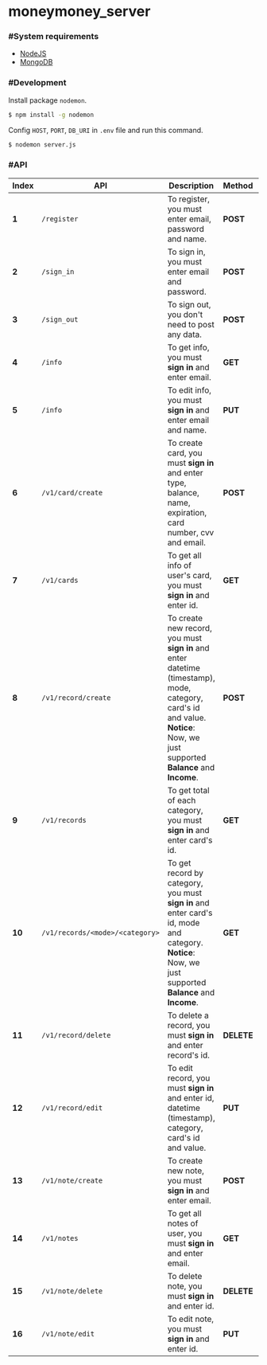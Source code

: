 # moneymoney_server

### #System requirements
  - [NodeJS](https://nodejs.org/en/)
  - [MongoDB](https://www.mongodb.com)
  
### #Development
Install package `nodemon`.
```sh
$ npm install -g nodemon
```
Config `HOST`, `PORT`, `DB_URI` in `.env` file and run this command.
```sh
$ nodemon server.js
```

### #API
Index | API | Description | Method | Params | Types
------|-----|-------------|--------|--------|-------
**1** | `/register` | To register, you must enter email, password and name. | **POST** | `email`, `password`, `name` | String, String, String
**2** | `/sign_in` | To sign in, you must enter email and password. | **POST** | `email`, `password` | String, String
**3** | `/sign_out` | To sign out, you don't need to post any data. | **POST** | |
**4** | `/info` | To get info, you must **sign in** and enter email. | **GET** | `email` | String
**5** | `/info` | To edit info, you must **sign in** and enter email and name. | **PUT** | `email`, `name` | String, String
**6** | `/v1/card/create` | To create card,  you must **sign in** and enter type, balance, name, expiration, card number, cvv and email. | **POST** | `type`, `balance`, `name`, `exp`, `number`, `cvv`, `email` | String, Number, String, Number, Number, Number, String
**7** | `/v1/cards` | To get all info of user's card, you must **sign in** and enter id. | **GET** | `id` | String
**8** | `/v1/record/create` | To create new record, you must **sign in** and enter datetime (timestamp), mode, category, card's id and value. **Notice**: Now, we just supported **Balance** and **Income**. | **POST** | `datetime`, `mode`, `category`, `card`, `value`, `note`, `picture` | Number, String, String, String, Number, String, String
**9** | `/v1/records` | To get total of each category, you must **sign in** and enter card's id. | **GET** | `id` | String
**10** | `/v1/records/<mode>/<category>` | To get record by category, you must **sign in** and enter card's id, mode and category. **Notice**: Now, we just supported **Balance** and **Income**. | **GET** | `id`, `mode`, `category` | String, String
**11** | `/v1/record/delete` | To delete a record, you must **sign in** and enter record's id. | **DELETE** | `id` | String
**12** | `/v1/record/edit` | To edit record, you must **sign in** and enter id, datetime (timestamp), category, card's id and value. | **PUT** | `id`, `datetime`, `category`, `card`, `value`, `note`, `picture` | Number, String, String, Number, String, String
**13** | `/v1/note/create` | To create new note, you must **sign in** and enter email. | **POST** | `email`, `title`, `content` | String, String, String
**14** | `/v1/notes` | To get all notes of user, you must **sign in** and enter email. | **GET** | `email` | String
**15** | `/v1/note/delete` | To delete note, you must **sign in** and enter id. | **DELETE** | `id` | String
**16** | `/v1/note/edit` | To edit note, you must **sign in** and enter id. | **PUT** | `id`, `title`, `content` | String, String, String
